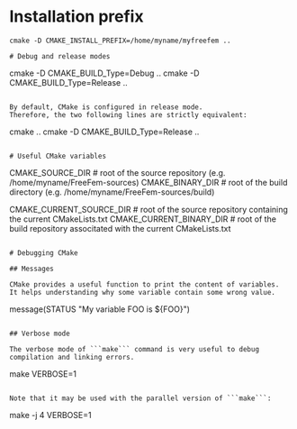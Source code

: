 
# Installation prefix

```
cmake -D CMAKE_INSTALL_PREFIX=/home/myname/myfreefem ..

# Debug and release modes

```
cmake -D CMAKE_BUILD_Type=Debug ..
cmake -D CMAKE_BUILD_Type=Release ..
```

By default, CMake is configured in release mode.
Therefore, the two following lines are strictly equivalent:

```
cmake ..
cmake -D CMAKE_BUILD_Type=Release ..
```

# Useful CMake variables

```
CMAKE_SOURCE_DIR # root of the source repository (e.g. /home/myname/FreeFem-sources)
CMAKE_BINARY_DIR # root of the build directory (e.g. /home/myname/FreeFem-sources/build)

CMAKE_CURRENT_SOURCE_DIR # root of the source repository containing the current CMakeLists.txt
CMAKE_CURRENT_BINARY_DIR # root of the build repository associtated with the current CMakeLists.txt
```

# Debugging CMake

## Messages

CMake provides a useful function to print the content of variables.
It helps understanding why some variable contain some wrong value.

```
message(STATUS "My variable FOO is ${FOO}")
```

## Verbose mode

The verbose mode of ```make``` command is very useful to debug compilation and linking errors.

```
make VERBOSE=1
```

Note that it may be used with the parallel version of ```make```:

```
make -j 4 VERBOSE=1
```

